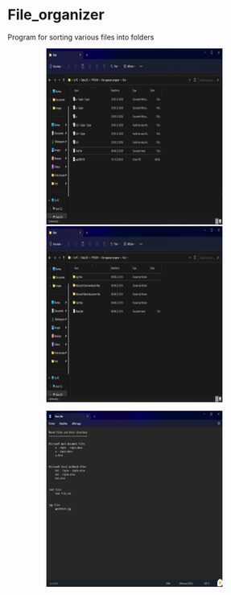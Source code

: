 # File_organizer
Program for sorting various files into folders 





<p align="center"> 
<img src="https://github.com/gipi333/File_organizer/blob/main/Before.png" width="350" height="350" > <img src="https://github.com/gipi333/File_organizer/blob/main/After.png" width="350" height="350" > 
</p>

<p align="center"> 
<img src="https://github.com/gipi333/File_organizer/blob/main/Txt.png" width="350" height="350" > 
</p>

